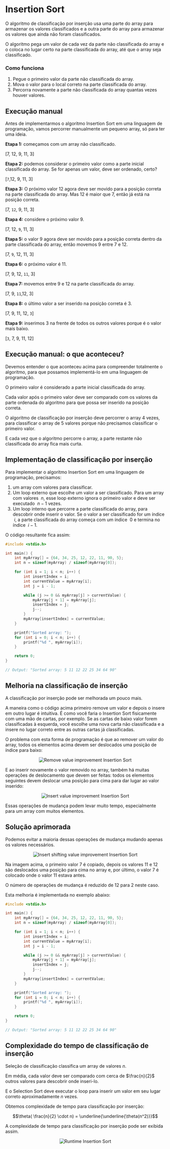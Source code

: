# Insertion Sort

O algoritmo de classificação por inserção usa uma parte do array para armazenar os valores classificados e a outra parte do array para armazenar os valores que ainda não foram classificados.

O algoritmo pega um valor de cada vez da parte não classificada do array e o coloca no lugar certo na parte classificada do array, até que o array seja classificado.

### Como funciona

1. Pegue o primeiro valor da parte não classificada do array.
2. Mova o valor para o local correto na parte classificada do array.
3. Percorra novamente a parte não classificada do array quantas vezes houver valores.

## Execução manual

Antes de implementarmos o algoritmo Insertion Sort em uma linguagem de programação, vamos percorrer manualmente um pequeno array, só para ter uma ideia.

**Etapa 1:** começamos com um array não classificado.

[7, 12, 9, 11, 3]

**Etapa 2:** podemos considerar o primeiro valor como a parte inicial classificada do array. Se for apenas um valor, deve ser ordenado, certo?

[`7`,12, 9, 11, 3]

**Etapa 3:** O próximo valor 12 agora deve ser movido para a posição correta na parte classificada do array. Mas 12 é maior que 7, então já está na posição correta.

[7, `12`, 9, 11, 3]

**Etapa 4:** considere o próximo valor 9.

[7, 12, `9`, 11, 3]

**Etapa 5:** o valor 9 agora deve ser movido para a posição correta dentro da parte classificada do array, então movemos 9 entre 7 e 12.

[7, `9`, 12, 11, 3]

**Etapa 6:** o próximo valor é 11.

[7, 9, 12, `11`, 3]

**Etapa 7:** movemos entre 9 e 12 na parte classificada do array.

[7, 9, `11`,12, 3]

**Etapa 8:** o último valor a ser inserido na posição correta é 3.

[7, 9, 11, 12, `3`]

**Etapa 9:** inserimos 3 na frente de todos os outros valores porque é o valor mais baixo.

[`3`, 7, 9, 11, 12]

## Execução manual: o que aconteceu?

Devemos entender o que aconteceu acima para compreender totalmente o algoritmo, para que possamos implementá-lo em uma linguagem de programação.

O primeiro valor é considerado a parte inicial classificada do array.

Cada valor após o primeiro valor deve ser comparado com os valores da parte ordenada do algoritmo para que possa ser inserido na posição correta.

O algoritmo de classificação por inserção deve percorrer o array 4 vezes, para classificar o array de 5 valores porque não precisamos classificar o primeiro valor.

E cada vez que o algoritmo percorre o array, a parte restante não classificada do array fica mais curta.

## Implementação de classificação por inserção

Para implementar o algoritmo Insertion Sort em uma linguagem de programação, precisamos:

1. um array com valores para classificar.
2. Um loop externo que escolhe um valor a ser classificado. Para um array com valores $\ n$, esse loop externo ignora o primeiro valor e deve ser executado $\ n - 1$ vezes.
3. Um loop interno que percorre a parte classificada do array, para descobrir onde inserir o valor. Se o valor a ser classificado for um índice $\ i$, a parte classificada do array começa com um índice $\ 0$ e termina no índice $\ i - 1$.

O código resultante fica assim:

```c
#include <stdio.h>

int main() {
    int myArray[] = {64, 34, 25, 12, 22, 11, 90, 5};
    int n = sizeof(myArray) / sizeof(myArray[0]);

    for (int i = 1; i < n; i++) {
        int insertIndex = i;
        int currentValue = myArray[i];
        int j = i - 1;

        while (j >= 0 && myArray[j] > currentValue) {
            myArray[j + 1] = myArray[j];
            insertIndex = j;
            j--;
        }
        myArray[insertIndex] = currentValue;
    }

    printf("Sorted array: ");
    for (int i = 0; i < n; i++) {
        printf("%d ", myArray[i]);
    }

    return 0;
}

// Output: "Sorted array: 5 11 12 22 25 34 64 90"
```

## Melhoria na classificação de inserção

A classificação por inserção pode ser melhorada um pouco mais.

A maneira como o código acima primeiro remove um valor e depois o insere em outro lugar é intuitiva. É como você faria o Insertion Sort fisicamente com uma mão de cartas, por exemplo. Se as cartas de baixo valor forem classificadas à esquerda, você escolhe uma nova carta não classificada e a insere no lugar correto entre as outras cartas já classificadas.

O problema com esta forma de programação é que ao remover um valor do array, todos os elementos acima devem ser deslocados uma posição de índice para baixo:

<center>
    <img src="../images/arrays/img_array_removed_shifting.png" alt="Remove value improvement Insertion Sort">
</center>

E ao inserir novamente o valor removido no array, também há muitas operações de deslocamento que devem ser feitas: todos os elementos seguintes devem deslocar uma posição para cima para dar lugar ao valor inserido:

<center>
    <img src="../images/arrays/img_array_inserted_shifting.png" alt="Insert value improvement Insertion Sort">
</center>

Essas operações de mudança podem levar muito tempo, especialmente para um array com muitos elementos.

## Solução aprimorada

Podemos evitar a maioria dessas operações de mudança mudando apenas os valores necessários.

<center>
    <img src="../images/arrays/img_array_inserted_shifting_improved.png" alt="Insert shifting value improvement Insertion Sort">
</center>

Na imagem acima, o primeiro valor 7 é copiado, depois os valores 11 e 12 são deslocados uma posição para cima no array e, por último, o valor 7 é colocado onde o valor 11 estava antes.

O número de operações de mudança é reduzido de 12 para 2 neste caso.

Esta melhoria é implementada no exemplo abaixo:

```c
#include <stdio.h>

int main() {
    int myArray[] = {64, 34, 25, 12, 22, 11, 90, 5};
    int n = sizeof(myArray) / sizeof(myArray[0]);

    for (int i = 1; i < n; i++) {
        int insertIndex = i;
        int currentValue = myArray[i];
        int j = i - 1;

        while (j >= 0 && myArray[j] > currentValue) {
            myArray[j + 1] = myArray[j];
            insertIndex = j;
            j--;
        }
        myArray[insertIndex] = currentValue;
    }

    printf("Sorted array: ");
    for (int i = 0; i < n; i++) {
        printf("%d ", myArray[i]);
    }

    return 0;
}

// Output: "Sorted array: 5 11 12 22 25 34 64 90"
```

## Complexidade do tempo de classificação de inserção

Seleção de classificação classifica um array de valores $n$.

Em média, cada valor deve ser comparado com cerca de $\frac{n}{2}$ outros valores para descobrir onde inseri-lo.

E o Selection Sort deve executar o loop para inserir um valor em seu lugar correto aproximadamente $n$ vezes.

Obtemos complexidade de tempo para classificação por inserção:

$$\theta( \frac{n}{2} \cdot n) = \underline{\underline{\theta(n^2)}}$$

A complexidade de tempo para classificação por inserção pode ser exibida assim.

<center>
    <img src="../images/arrays/img_runtime_n^2.png" alt="Runtime Insertion Sort">
</center>
